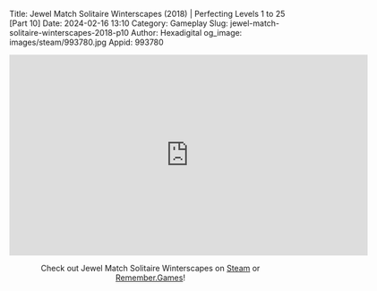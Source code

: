 Title: Jewel Match Solitaire Winterscapes (2018) | Perfecting Levels 1 to 25 [Part 10]
Date: 2024-02-16 13:10
Category: Gameplay
Slug: jewel-match-solitaire-winterscapes-2018-p10
Author: Hexadigital
og_image: images/steam/993780.jpg
Appid: 993780

<center><iframe src="https://www.youtube.com/embed/Sl4ikHKVl34?feature=oembed" allow="accelerometer; autoplay; encrypted-media; gyroscope; picture-in-picture" width="640" height="360" frameborder="0"></iframe>

Check out Jewel Match Solitaire Winterscapes on [Steam](https://store.steampowered.com/app/993780/?curator_clanid=34633900) or [Remember.Games](https://remember.games/game/8077/jewel-match-solitaire-winterscapes/)!</center>